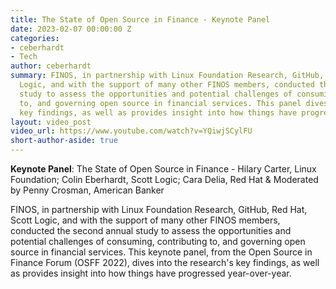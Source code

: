 ```yaml
---
title: The State of Open Source in Finance - Keynote Panel
date: 2023-02-07 00:00:00 Z
categories:
- ceberhardt
- Tech
author: ceberhardt
summary: FINOS, in partnership with Linux Foundation Research, GitHub, Red Hat, Scott
  Logic, and with the support of many other FINOS members, conducted the second annual
  study to assess the opportunities and potential challenges of consuming, contributing
  to, and governing open source in financial services. This panel dives into the research's
  key findings, as well as provides insight into how things have progressed year-over-year.
layout: video_post
video_url: https://www.youtube.com/watch?v=YQiwjSCylFU
short-author-aside: true
---
```


**Keynote Panel**: The State of Open Source in Finance - Hilary Carter, Linux Foundation; Colin Eberhardt, Scott Logic; Cara Delia, Red Hat & Moderated by Penny Crosman, American Banker

FINOS, in partnership with Linux Foundation Research, GitHub, Red Hat, Scott Logic, and with the support of many other FINOS members, conducted the second annual study to assess the opportunities and potential challenges of consuming, contributing to, and governing open source in financial services. This keynote panel, from the Open Source in Finance Forum (OSFF 2022),  dives into the research's key findings, as well as provides insight into how things have progressed year-over-year.

